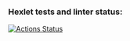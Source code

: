### Hexlet tests and linter status:
[![Actions Status](https://github.com/levvysokiy/devops-for-programmers-project-76/actions/workflows/hexlet-check.yml/badge.svg)](https://github.com/levvysokiy/devops-for-programmers-project-76/actions)